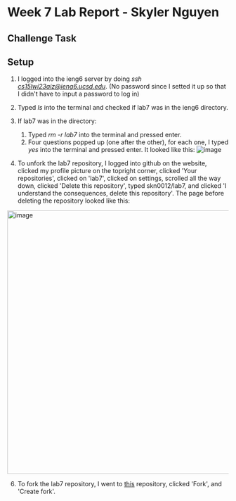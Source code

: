 # **Week 7 Lab Report - Skyler Nguyen**

## Challenge Task

## Setup

1. I logged into the ieng6 server by doing *ssh cs15lwi23aiz@ieng6.ucsd.edu*. (No password since I setted it up so that I didn't have to input a password to log in)
2. Typed *ls* into the terminal and checked if lab7 was in the ieng6 directory.
3. If lab7 was in the directory:
   1. Typed *rm -r lab7* into the terminal and pressed enter.
   2. Four questions popped up (one after the other), for each one, I typed *yes* into the terminal and pressed enter. It looked like this:
![image](https://user-images.githubusercontent.com/122576334/221089808-74b13f13-82d8-4800-acfb-e08a6d541819.png)

4.  To unfork the lab7 repository, I logged into github on the website, clicked my profile picture on the topright corner, clicked 'Your repositories', clicked on 'lab7', clicked on settings, scrolled all the way down, clicked 'Delete this repository', typed skn0012/lab7, and clicked 'I understand the consequences, delete this repository'. The page before deleting the repository looked like this:
<img width="599" alt="image" src="https://user-images.githubusercontent.com/122576334/221090923-44aea006-2801-418f-90ff-1d22a09fa570.png">

6. To fork the lab7 repository, I went to [this](https://github.com/ucsd-cse15l-w23/lab7) repository, clicked 'Fork', and 'Create fork'.
